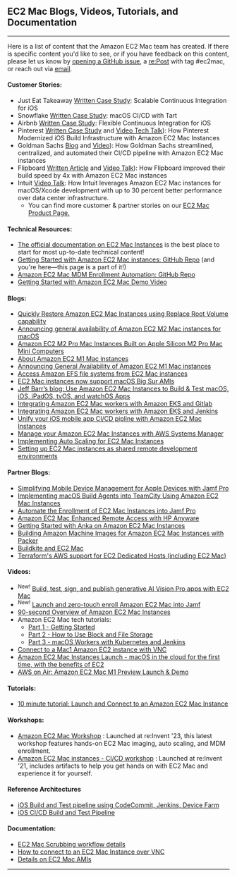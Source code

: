 ## **EC2 Mac Blogs, Videos, Tutorials, and Documentation**
---
Here is a list of content that the Amazon EC2 Mac team has created. If there is specific content you'd like to see, or if you have feedback on this content, please let us know by [opening a GitHub issue](https://github.com/aws-samples/amazon-ec2-mac-getting-started/issues/new/choose), a [re:Post](https://repost.aws/) with tag #ec2mac, or reach out via [email](mailto:ec2-mac-wwso@amazon.com).

#### Customer Stories:
- Just Eat Takeaway [Written Case Study](https://medium.com/justeattakeaway-tech/scalable-continuous-integration-for-ios-15ff33435992): Scalable Continuous Integration for iOS
- Snowflake [Written Case Study](https://medium.com/snowflake/macos-ci-cd-with-tart-d3c0e511f3c9): macOS CI/CD with Tart
- Airbnb [Written Case Study](https://medium.com/airbnb-engineering/flexible-continuous-integration-for-ios-4ab33ea4072f): Flexible Continuous Integration for iOS
- Pinterest [Written Case Study](https://aws.amazon.com/solutions/case-studies/pinterest-ec2-mac-instances-case-study/) and [Video Tech Talk](https://www.youtube.com/watch?v=f2rDM8p8oNE)): How Pinterest Modernized iOS Build Infrastructure with Amazon EC2 Mac Instances
- Goldman Sachs [Blog](https://developer.gs.com/blog/mobile-cicd-with-ec2-macos/) and [Video](https://www.youtube.com/watch?v=i9b7UtenFlA)): How Goldman Sachs streamlined, centralized, and automated their CI/CD pipeline with Amazon EC2 Mac instances
- Flipboard [Written Article](https://www.wired.com/sponsored/story/bye-bye-bender/) and [Video Talk](https://www.youtube.com/watch?v=HMmu9sHLfgk&t=8s)): How Flipboard improved their build speed by 4x with Amazon EC2 Mac instances
- Intuit [Video Talk](https://www.youtube.com/watch?v=rlmaJVy2DVw): How Intuit leverages Amazon EC2 Mac instances for macOS/Xcode development with up to 30 percent better performance over data center infrastructure.
  - You can find more customer & partner stories on our [EC2 Mac Product Page.](https://aws.amazon.com/ec2/instance-types/mac/)

#### Technical Resources:
- [The official documentation on EC2 Mac Instances](https://docs.aws.amazon.com/AWSEC2/latest/UserGuide/ec2-mac-instances.html) is the best place to start for most up-to-date technical content!
- [Getting Started with Amazon EC2 Mac instances: GitHub Repo](https://github.com/aws-samples/amazon-ec2-mac-getting-started) (and you're here—this page is a part of it!)
- [Amazon EC2 Mac MDM Enrollment Automation: GitHub Repo](https://github.com/aws-samples/amazon-ec2-mac-mdm-enrollment-automation)
- [Getting Started with Amazon EC2 Mac Demo Video](https://www.youtube.com/watch?v=FtU2_bBfSgM)

#### Blogs:
- [Quickly Restore Amazon EC2 Mac Instances using Replace Root Volume capability](https://aws.amazon.com/blogs/compute/new-reset-amazon-ec2-mac-instances-to-a-known-state-using-replace-root-volume-capability/)
- [Announcing general availability of Amazon EC2 M2 Mac instances for macOS](https://aws.amazon.com/about-aws/whats-new/2023/10/general-availability-amazon-ec2-m2-mac-instances-mac-os/)
- [Amazon EC2 M2 Pro Mac Instances Built on Apple Silicon M2 Pro Mac Mini Computers](https://aws.amazon.com/blogs/aws/new-amazon-ec2-m2-pro-mac-instances-built-on-apple-silicon-m2-pro-mac-mini-computers/)
- [About Amazon EC2 M1 Mac instances](https://aws.amazon.com/blogs/aws/new-amazon-ec2-m1-mac-instances/)
- [Announcing General Availability of Amazon EC2 M1 Mac instances](https://aws.amazon.com/about-aws/whats-new/2022/07/general-availability-amazon-ec2-m1-mac-instances-macos/)
- [Access Amazon EFS file systems from EC2 Mac instances](https://aws.amazon.com/about-aws/whats-new/2021/02/access-amazon-efs-file-systems-from-ec2-mac-instances-running-macos-big-sur?)
- [EC2 Mac instances now support macOS Big Sur AMIs](https://aws.amazon.com/about-aws/whats-new/2021/02/amazon-ec2-mac-instances-now-support-macos-big-sur)
- [Jeff Barr’s blog: Use Amazon EC2 Mac Instances to Build & Test macOS, iOS, iPadOS, tvOS, and watchOS Apps](https://aws.amazon.com/blogs/aws/new-use-mac-instances-to-build-test-macos-ios-ipados-tvos-and-watchos-apps)
- [Integrating Amazon EC2 Mac workers with Amazon EKS and Gitlab](https://aws.amazon.com/blogs/opensource/integrating-ec2-macos-workers-with-eks-and-gitlab/)
- [Integrating Amazon EC2 Mac workers with Amazon EKS and Jenkins](https://aws.amazon.com/blogs/opensource/integrating-ec2-macos-workers-with-eks-and-jenkins/)
- [Unify your iOS mobile app CI/CD pipline with Amazon EC2 Mac Instances](https://aws.amazon.com/blogs/compute/unify-your-ios-mobile-app-ci-cd-pipeline-with-amazon-ec2-mac-instances-2/)
- [Manage your Amazon EC2 Mac Instances with AWS Systems Manager](https://aws.amazon.com/blogs/mt/manage-your-amazon-ec2-macos-instances-with-aws-systems-manager/)
- [Implementing Auto Scaling for EC2 Mac Instances](https://aws.amazon.com/blogs/compute/implementing-autoscaling-for-ec2-mac-instances/)
- [Setting up EC2 Mac instances as shared remote development environments](https://aws.amazon.com/blogs/compute/setting-up-ec2-mac-instances-as-shared-remote-development-environments/)

#### Partner Blogs:

- [Simplifying Mobile Device Management for Apple Devices with Jamf Pro](https://aws.amazon.com/blogs/apn/simplifying-mobile-device-management-for-apple-devices-with-jamf-pro/)
- [Implementing macOS Build Agents into TeamCity Using Amazon EC2 Mac Instances](https://aws.amazon.com/blogs/apn/implementing-macos-build-agents-into-teamcity-using-amazon-ec2-mac-instances/)
- [Automate the Enrollment of EC2 Mac Instances into Jamf Pro](https://aws.amazon.com/blogs/apn/automate-the-enrollment-of-ec2-mac-instances-into-jamf-pro/)
- [Amazon EC2 Mac Enhanced Remote Access with HP Anyware](https://aws.amazon.com/blogs/apn/amazon-ec2-mac-enhanced-remote-access-with-hp-anyware/)
- [Getting Started with Anka on Amazon EC2 Mac Instances](https://aws.amazon.com/blogs/compute/getting-started-with-anka-on-ec2-mac-instances/)
- [Building Amazon Machine Images for Amazon EC2 Mac Instances with Packer](https://aws.amazon.com/blogs/compute/building-amazon-machine-images-amis-for-ec2-mac-instances-with-packer/)
- [Buildkite and EC2 Mac](https://buildkite.com/docs/agent/v3/macos#main)
- [Terraform's AWS support for EC2 Dedicated Hosts (including EC2 Mac)](https://github.com/hashicorp/terraform-provider-aws/issues/10752)

#### Videos:
- <sup>New!</sup> [Build, test, sign, and publish generative AI Vision Pro apps with EC2 Mac](https://www.youtube.com/watch?v=MzLWF-MfdTw)
- <sup>New!</sup> [Launch and zero-touch enroll Amazon EC2 Mac into Jamf](https://www.youtube.com/watch?v=8JOCR7-cOjc)
- [90-second Overview of Amazon EC2 Mac Instances](https://www.youtube.com/watch?v=d0FulqrjHkk)
- Amazon EC2 Mac tech tutorials:
  - [Part 1 - Getting Started](https://www.youtube.com/watch?v=_pjl7PAsCPI)
  - [Part 2 - How to Use Block and File Storage](https://www.youtube.com/watch?v=--BfdlnIc7Y)
  - [Part 3 - macOS Workers with Kubernetes and Jenkins](https://www.youtube.com/watch?v=XWcCzqEemQQ)
- [Connect to a Mac1 Amazon EC2 instance with VNC](https://www.youtube.com/watch?v=FtU2_bBfSgM)
- [Amazon EC2 Mac Instances Launch - macOS in the cloud for the first time, with the benefits of EC2](https://www.youtube.com/watch?v=Pn3miC_tTH0)
- [AWS on Air: Amazon EC2 Mac M1 Preview Launch & Demo](https://www.twitch.tv/videos/1222154674?t=00h22m30s)

#### Tutorials:

- [10 minute tutorial: Launch and Connect to an Amazon EC2 Mac Instance](https://aws.amazon.com/getting-started/hands-on/?getting-started-all.sort-by=item.additionalFields.sortOrder&getting-started-all.sort-order=asc&awsf.getting-started-category=category%23compute&awsf.getting-started-level=*all&awsf.getting-started-content-type=*all&getting-started-all.q=launch%2Band%2Bconnect%2Bmac&getting-started-all.q_operator=AND)

#### Workshops:

- [Amazon EC2 Mac Workshop](https://catalog.workshops.aws/ec2mac) : Launched at re:Invent '23, this latest workshop features hands-on EC2 Mac imaging, auto scaling, and MDM enrollment. 
- [Amazon EC2 Mac instances - CI/CD workshop](https://catalog.us-east-1.prod.workshops.aws/v2/workshops/5ced3c00-8e8a-4c4d-82fa-ca1b7804ea4d/en-US) : Launched at re:Invent '21, includes artifacts to help you get hands on with EC2 Mac and experience it for yourself.


#### Reference Architectures
* [iOS Build and Test pipeline using CodeCommit, Jenkins, Device Farm](https://d1.awsstatic.com/architecture-diagrams/ArchitectureDiagrams/ios-build-and-test-pipeline-using-jenkins-ra.pdf) 
* [iOS CI/CD Build and Test Pipeline](https://d1.awsstatic.com/architecture-diagrams/ArchitectureDiagrams/ios-cicd-build-test-pipeline-ra.pdf)


#### Documentation:

- [EC2 Mac Scrubbing workflow details](https://docs.aws.amazon.com/AWSEC2/latest/UserGuide/mac-instance-stop.html)
- [How to connect to an EC2 Mac Instance over VNC](https://docs.aws.amazon.com/AWSEC2/latest/UserGuide/connect-to-mac-instance.html#mac-instance-vnc)
- [Details on EC2 Mac AMIs](https://docs.aws.amazon.com/AWSEC2/latest/UserGuide/macos-ami-overview.html)

---
